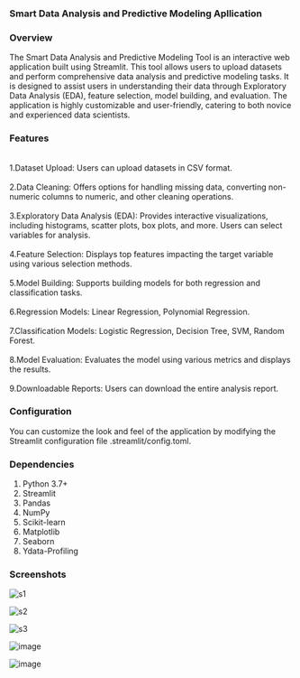 <b><h3>
Smart Data Analysis and Predictive Modeling Apllication </h3></b>
<h3>Overview</h3>
<p>The Smart Data Analysis and Predictive Modeling Tool is an interactive web application built using Streamlit. This tool allows users to upload datasets and perform comprehensive data analysis and predictive modeling tasks. It is designed to assist users in understanding their data through Exploratory Data Analysis (EDA), feature selection, model building, and evaluation. The application is highly customizable and user-friendly, catering to both novice and experienced data scientists.</p>
<h3>Features</h3>
<br>1.Dataset Upload: Users can upload datasets in CSV format.</br>
<br>2.Data Cleaning: Offers options for handling missing data, converting non-numeric columns to numeric, and other cleaning operations.</br>
<br>3.Exploratory Data Analysis (EDA): Provides interactive visualizations, including histograms, scatter plots, box plots, and more. Users can select variables for analysis.</br>
  <br>4.Feature Selection: Displays top features impacting the target variable using various selection methods. </br>
<br>5.Model Building: Supports building models for both regression and classification tasks.</br>
 <br>6.Regression Models: Linear Regression, Polynomial Regression.</br>
 <br>7.Classification Models: Logistic Regression, Decision Tree, SVM, Random Forest.</br>
 <br>8.Model Evaluation: Evaluates the model using various metrics and displays the results.</br>
 <br>9.Downloadable Reports: Users can download the entire analysis report.</br>
<h3>Configuration</h3>
<p>You can customize the look and feel of the application by modifying the Streamlit configuration file .streamlit/config.toml.</p>

<h3>Dependencies</h3>
<ol> <li> Python 3.7+ </li>
 <li> Streamlit </li>
  <li> Pandas </li>
 <li> NumPy </li>
  <li>Scikit-learn </li>
 <li> Matplotlib </li>
  <li>Seaborn</li>
  <li> Ydata-Profiling </li> </ol> 

  <h3><b>Screenshots</b></h3>

  ![s1](https://github.com/user-attachments/assets/dc15396b-4735-41ab-b104-eacec19c9e48)

  
![s2](https://github.com/user-attachments/assets/004c2250-b625-42a6-b090-33a3bec64d44)


![s3](https://github.com/user-attachments/assets/9764d479-3c91-43e7-a469-c15c9c0160ad)

![image](https://github.com/user-attachments/assets/22c4ff25-085b-4e9b-95a9-679018f037e9)

![image](https://github.com/user-attachments/assets/ba12e7b2-2c6a-49f9-b1aa-a7cad71926cb)

